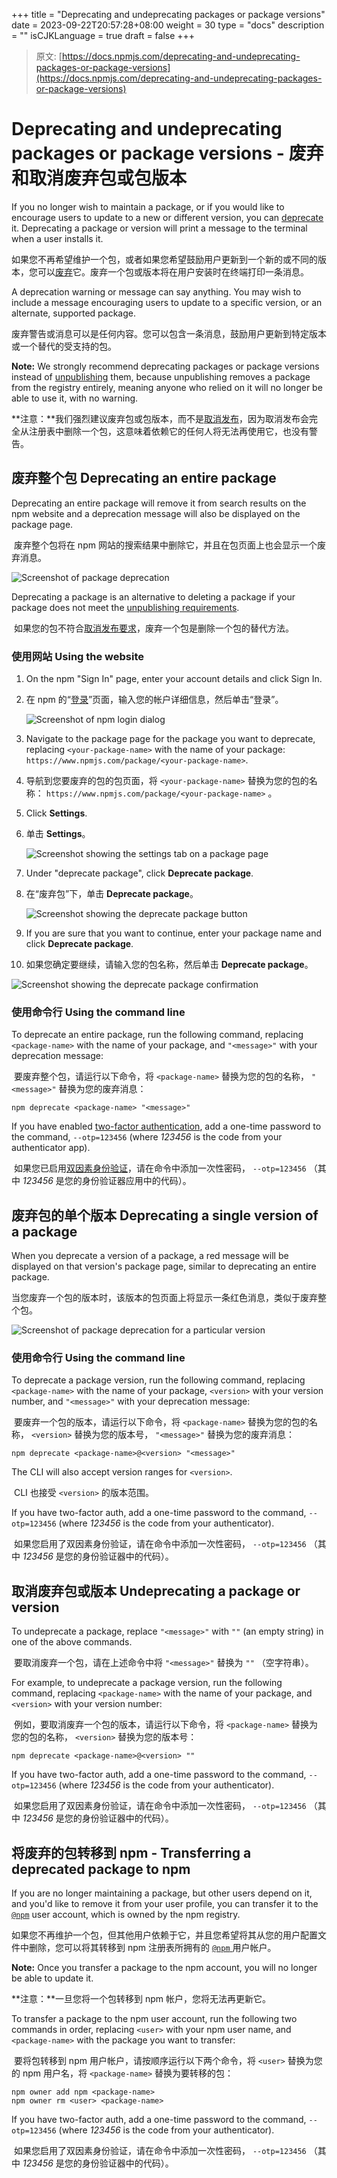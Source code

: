 +++
title = "Deprecating and undeprecating packages or package versions"
date = 2023-09-22T20:57:28+08:00
weight = 30
type = "docs"
description = ""
isCJKLanguage = true
draft = false
+++

> 原文: [https://docs.npmjs.com/deprecating-and-undeprecating-packages-or-package-versions](https://docs.npmjs.com/deprecating-and-undeprecating-packages-or-package-versions)

# Deprecating and undeprecating packages or package versions - 废弃和取消废弃包或包版本

If you no longer wish to maintain a package, or if you would like to encourage users to update to a new or different version, you can [deprecate](https://docs.npmjs.com/cli/deprecate) it. Deprecating a package or version will print a message to the terminal when a user installs it.

​	如果您不再希望维护一个包，或者如果您希望鼓励用户更新到一个新的或不同的版本，您可以[废弃](https://docs.npmjs.com/cli/deprecate)它。废弃一个包或版本将在用户安装时在终端打印一条消息。

A deprecation warning or message can say anything. You may wish to include a message encouraging users to update to a specific version, or an alternate, supported package.

​	废弃警告或消息可以是任何内容。您可以包含一条消息，鼓励用户更新到特定版本或一个替代的受支持的包。

**Note:** We strongly recommend deprecating packages or package versions instead of [unpublishing](https://docs.npmjs.com/unpublishing-packages-from-the-registry) them, because unpublishing removes a package from the registry entirely, meaning anyone who relied on it will no longer be able to use it, with no warning.

**注意：**我们强烈建议废弃包或包版本，而不是[取消发布](https://docs.npmjs.com/unpublishing-packages-from-the-registry)，因为取消发布会完全从注册表中删除一个包，这意味着依赖它的任何人将无法再使用它，也没有警告。

## 废弃整个包 Deprecating an entire package

Deprecating an entire package will remove it from search results on the npm website and a deprecation message will also be displayed on the package page.

​	废弃整个包将在 npm 网站的搜索结果中删除它，并且在包页面上也会显示一个废弃消息。

![Screenshot of package deprecation](Deprecatingandundeprecatingpackagesorpackageversions_img/deprecate-package.png)

Deprecating a package is an alternative to deleting a package if your package does not meet the [unpublishing requirements](https://docs.npmjs.com/policies/unpublish).

​	如果您的包不符合[取消发布要求](https://docs.npmjs.com/policies/unpublish)，废弃一个包是删除一个包的替代方法。

### 使用网站 Using the website

1. On the npm "Sign In" page, enter your account details and click Sign In.

2. 在 npm 的“[登录](https://www.npmjs.com/login)”页面，输入您的帐户详细信息，然后单击“登录”。

   ![Screenshot of npm login dialog](Deprecatingandundeprecatingpackagesorpackageversions_img/user-login.png)

3. Navigate to the package page for the package you want to deprecate, replacing `<your-package-name>` with the name of your package: `https://www.npmjs.com/package/<your-package-name>`.

4. 导航到您要废弃的包的包页面，将  `<your-package-name>`  替换为您的包的名称： `https://www.npmjs.com/package/<your-package-name>` 。

5. Click **Settings**.

6. 单击 **Settings**。

   ![Screenshot showing the settings tab on a package page](Deprecatingandundeprecatingpackagesorpackageversions_img/2fa-package-admin.png)

7. Under "deprecate package", click **Deprecate package**.

8. 在“废弃包”下，单击 **Deprecate package**。

   ![Screenshot showing the deprecate package button](Deprecatingandundeprecatingpackagesorpackageversions_img/deprecate-package-settings.png)

9. If you are sure that you want to continue, enter your package name and click **Deprecate package**.

10. 如果您确定要继续，请输入您的包名称，然后单击 **Deprecate package**。

   ![Screenshot showing the deprecate package confirmation](Deprecatingandundeprecatingpackagesorpackageversions_img/deprecate-package-confirm.png)

### 使用命令行 Using the command line

To deprecate an entire package, run the following command, replacing `<package-name>` with the name of your package, and `"<message>"` with your deprecation message:

​	要废弃整个包，请运行以下命令，将  `<package-name>`  替换为您的包的名称， `"<message>"`  替换为您的废弃消息：

```
npm deprecate <package-name> "<message>"
```

If you have enabled [two-factor authentication](about-two-factor-authentication), add a one-time password to the command, `--otp=123456` (where *123456* is the code from your authenticator app).

​	如果您已启用[双因素身份验证](about-two-factor-authentication)，请在命令中添加一次性密码， `--otp=123456` （其中 *123456* 是您的身份验证器应用中的代码）。

## 废弃包的单个版本 Deprecating a single version of a package

When you deprecate a version of a package, a red message will be displayed on that version's package page, similar to deprecating an entire package.

​	当您废弃一个包的版本时，该版本的包页面上将显示一条红色消息，类似于废弃整个包。

![Screenshot of package deprecation for a particular version](Deprecatingandundeprecatingpackagesorpackageversions_img/deprecate-version.png)

### 使用命令行 Using the command line

To deprecate a package version, run the following command, replacing `<package-name>` with the name of your package, `<version>` with your version number, and `"<message>"` with your deprecation message:

​	要废弃一个包的版本，请运行以下命令，将  `<package-name>`  替换为您的包的名称， `<version>`  替换为您的版本号， `"<message>"`  替换为您的废弃消息：

```
npm deprecate <package-name>@<version> "<message>"
```

The CLI will also accept version ranges for `<version>`.

​	CLI 也接受  `<version>`  的版本范围。

If you have two-factor auth, add a one-time password to the command, `--otp=123456` (where *123456* is the code from your authenticator).

​	如果您启用了双因素身份验证，请在命令中添加一次性密码， `--otp=123456` （其中 *123456* 是您的身份验证器中的代码）。

## 取消废弃包或版本 Undeprecating a package or version

To undeprecate a package, replace `"<message>"` with `""` (an empty string) in one of the above commands.

​	要取消废弃一个包，请在上述命令中将  `"<message>"`  替换为  `""` （空字符串）。

For example, to undeprecate a package version, run the following command, replacing `<package-name>` with the name of your package, and `<version>` with your version number:

​	例如，要取消废弃一个包的版本，请运行以下命令，将  `<package-name>`  替换为您的包的名称， `<version>`  替换为您的版本号：

```
npm deprecate <package-name>@<version> ""
```

If you have two-factor auth, add a one-time password to the command, `--otp=123456` (where *123456* is the code from your authenticator).

​	如果您启用了双因素身份验证，请在命令中添加一次性密码， `--otp=123456` （其中 *123456* 是您的身份验证器中的代码）。

## 将废弃的包转移到 npm - Transferring a deprecated package to npm

If you are no longer maintaining a package, but other users depend on it, and you'd like to remove it from your user profile, you can transfer it to the [`@npm`](https://www.npmjs.com/~npm) user account, which is owned by the npm registry.

​	如果您不再维护一个包，但其他用户依赖于它，并且您希望将其从您的用户配置文件中删除，您可以将其转移到 npm 注册表所拥有的 [ `@npm` ](https://www.npmjs.com/~npm) 用户帐户。

**Note:** Once you transfer a package to the npm account, you will no longer be able to update it.

**注意：**一旦您将一个包转移到 npm 帐户，您将无法再更新它。

To transfer a package to the npm user account, run the following two commands in order, replacing `<user>` with your npm user name, and `<package-name>` with the package you want to transfer:

​	要将包转移到 npm 用户帐户，请按顺序运行以下两个命令，将  `<user>`  替换为您的 npm 用户名，将  `<package-name>`  替换为要转移的包：

```
npm owner add npm <package-name>
npm owner rm <user> <package-name>
```

If you have two-factor auth, add a one-time password to the command, `--otp=123456` (where *123456* is the code from your authenticator).

​	如果您启用了双因素身份验证，请在命令中添加一次性密码， `--otp=123456` （其中 *123456* 是您的身份验证器中的代码）。
